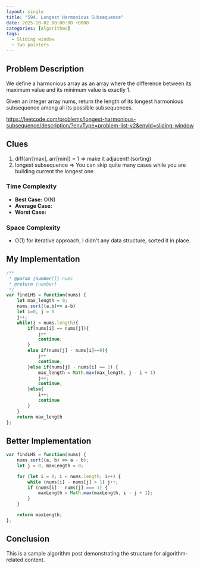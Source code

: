 ```yaml
---
layout: single
title: "594. Longest Harmonious Subsequence"
date: 2025-10-02 00:00:00 +0000
categories: [Algorithms]
tags:
  - Sliding window
  - Two pointers
---
```


## Problem Description



We define a harmonious array as an array where the difference between its maximum value and its minimum value is exactly 1.

Given an integer array nums, return the length of its longest harmonious subsequence among all its possible subsequences.  

https://leetcode.com/problems/longest-harmonious-subsequence/description/?envType=problem-list-v2&envId=sliding-window

## Clues

1. diff(arr[max], arr[min]) = 1 => make it adjacent! (sorting)
2. longest subsequence => You can skip quite many cases while you are building current the longest one.


### Time Complexity
- **Best Case:** O(N)
- **Average Case:** 
- **Worst Case:** 

### Space Complexity
- O(1) for iterative approach, I didn't any data structure, sorted it in place.

## My Implementation

```javascript
/**
 * @param {number[]} nums
 * @return {number}
 */
var findLHS = function(nums) {
    let max_length = 0;
    nums.sort((a,b)=> a-b)
    let i=0, j = 0
    j++;
    while(j < nums.length){
        if(nums[i] == nums[j]){
            j++
            continue;
        }
        else if(nums[j] - nums[i]==0){
            j++
            continue;
        }else if(nums[j] - nums[i] == 1) {
            max_length = Math.max(max_length, j - i + 1)
            j++;
            continue;
        }else{
            i++;
            continue
        }
    }
    return max_length
};
```

## Better Implementation
```javascript
var findLHS = function(nums) {
    nums.sort((a, b) => a - b);
    let j = 0, maxLength = 0;

    for (let i = 0; i < nums.length; i++) {
        while (nums[i] - nums[j] > 1) j++;
        if (nums[i] - nums[j] === 1) {
            maxLength = Math.max(maxLength, i - j + 1);
        }
    }

    return maxLength;
};
```

## Conclusion

This is a sample algorithm post demonstrating the structure for algorithm-related content.
